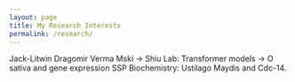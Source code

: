 ```yaml
---
layout: page
title: My Research Interests
permalink: /research/
---
```


Jack-Litwin
Dragomir
Verma
Mski -> 
Shiu Lab: Transformer models -> O sativa and gene expression
SSP Biochemistry: Ustilago Maydis and Cdc-14.